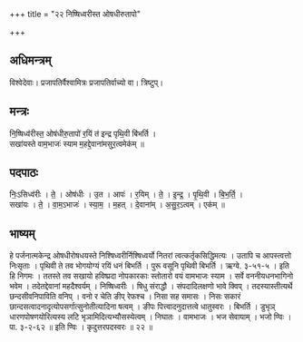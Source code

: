 +++
title = "२२ निष्षिध्वरीस्त ओषधीरुतापो"

+++
## अधिमन्त्रम्
विश्वेदेवाः। प्रजापतिर्वैश्वामित्रः प्रजापतिर्वाच्यो वा। त्रिष्टुप्।

## मन्त्रः
नि॒ष्षिध्व॑रीस्त॒ ओष॑धीरु॒तापो॑ र॒यिं त॑ इन्द्र पृथि॒वी बि॑भर्ति ।  
सखा॑यस्ते वाम॒भाजः॑ स्याम म॒हद्दे॒वाना॑मसुर॒त्वमेक॑म् ॥

## पदपाठः
निः॒ऽसिध्व॑रीः । ते॒ । ओष॑धीः । उ॒त । आपः॑ । र॒यिम् । ते॒ । इ॒न्द्र॒ । पृ॒थि॒वी । बि॒भ॒र्ति॒ ।  
सखा॑यः । ते॒ । वा॒म॒ऽभाजः॑ । स्या॒म॒ । म॒हत् । दे॒वाना॑म् । अ॒सु॒र॒ऽत्वम् । एक॑म् ॥

## भाष्यम्
हे पर्जनात्मकेन्द्र ओषधीरोषधयस्ते निश्षिध्वरीर्निश्षिध्वर्यो नितरां त्वत्कर्तृकसिद्धिमत्यः । उतापि च आपस्त्वत्तो निःसृताः । पृथिवी ते तव भोगयोग्यं रयिं धनं बिभर्ति । पुरू वसूनि पृथिवी बिभर्ति । ऋग्वे. ३-५१-५ । इति हि निगमः । ततस्ते तव सखायो हविष्प्रदा नोपकारकाः स्तोतारो वयं वामभाजः स्याम । सर्वे वननीयधनभागिनो भवेम । तदेतद्देवानां महदैश्वर्यम् । निष्षिध्वरीः । षिधु संराद्धौ । संपदादिलक्षणो भावे क्विप् । तदस्यास्तीत्यर्थे छन्दसीवनिपाविति वनिप् । वनो र चेति ङीप् रेफश्च । निसा सह समासः । निसः सकारं छान्दसत्वादनादृत्योपसर्गात्सुनोतीत्यादिना षत्वम् । ङीपः पित्त्वादनुदात्तत्वे धातुस्वरः । बिभर्ति । डुभृञ् धारणपोषणयोरित्यस्य लटि भृञामिदित्यभ्यौसस्येत्वम् । निघातः । वामभाजः । भज सेवायाम् । भजो ण्विः । पा. ३-२-६२ ॥ इति ण्विः । कृदुत्तरपदस्वरः ॥ २२ ॥